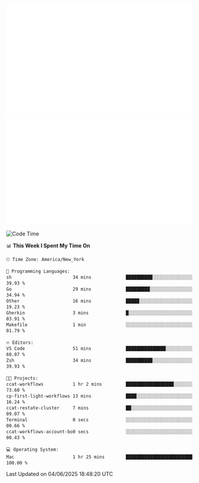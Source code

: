 <a href="https://github.com/jstrieb/github-stats">
 
![](https://github.com/evanhuang117/github-stats/blob/master/generated/overview.svg)
![](https://github.com/evanhuang117/github-stats/blob/master/generated/languages.svg)

</a>

<!--START_SECTION:waka-->
![Code Time](http://img.shields.io/badge/Code%20Time-889%20hrs%2024%20mins-blue)

📊 **This Week I Spent My Time On** 

```text
🕑︎ Time Zone: America/New_York

💬 Programming Languages: 
sh                       34 mins             ██████████░░░░░░░░░░░░░░░   39.93 % 
Go                       29 mins             █████████░░░░░░░░░░░░░░░░   34.94 % 
Other                    16 mins             █████░░░░░░░░░░░░░░░░░░░░   19.23 % 
Gherkin                  3 mins              █░░░░░░░░░░░░░░░░░░░░░░░░   03.91 % 
Makefile                 1 min               ░░░░░░░░░░░░░░░░░░░░░░░░░   01.79 % 

🔥 Editors: 
VS Code                  51 mins             ███████████████░░░░░░░░░░   60.07 % 
Zsh                      34 mins             ██████████░░░░░░░░░░░░░░░   39.93 % 

🐱‍💻 Projects: 
ccat-workflows           1 hr 2 mins         ██████████████████░░░░░░░   73.60 % 
cp-first-light-workflows 13 mins             ████░░░░░░░░░░░░░░░░░░░░░   16.24 % 
ccat-restate-cluster     7 mins              ██░░░░░░░░░░░░░░░░░░░░░░░   09.07 % 
Terminal                 0 secs              ░░░░░░░░░░░░░░░░░░░░░░░░░   00.66 % 
ccat-workflows-account-bo0 secs              ░░░░░░░░░░░░░░░░░░░░░░░░░   00.43 % 

💻 Operating System: 
Mac                      1 hr 25 mins        █████████████████████████   100.00 % 
```


 Last Updated on 04/06/2025 18:48:20 UTC
<!--END_SECTION:waka-->

